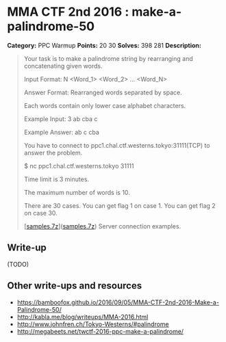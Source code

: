 # MMA CTF 2nd 2016 : make-a-palindrome-50

**Category:** PPC Warmup
**Points:** 20 30
**Solves:** 398 281
**Description:**

> Your task is to make a palindrome string by rearranging and concatenating given words.
>
>
> Input Format: N <Word_1> <Word_2> ... <Word_N>
>
> Answer Format: Rearranged words separated by space.
>
> Each words contain only lower case alphabet characters.
>
>
> Example Input: 3 ab cba c
>
> Example Answer: ab c cba
>
> You have to connect to ppc1.chal.ctf.westerns.tokyo:31111(TCP) to answer the problem.
>
>
> $ nc ppc1.chal.ctf.westerns.tokyo 31111
>
> Time limit is 3 minutes.
>
> The maximum number of words is 10.
>
> There are 30 cases. You can get flag 1 on case 1. You can get flag 2 on case 30.
>
> [[samples.7z](./samples.7z)]([samples.7z](./samples.7z)) Server connection examples.


## Write-up

(TODO)

## Other write-ups and resources

* https://bamboofox.github.io/2016/09/05/MMA-CTF-2nd-2016-Make-a-Palindrome-50/
* http://kabla.me/blog/writeups/MMA-2016.html
* http://www.johnfren.ch/Tokyo-Westerns/#palindrome
* http://megabeets.net/twctf-2016-ppc-make-a-palindrome/
